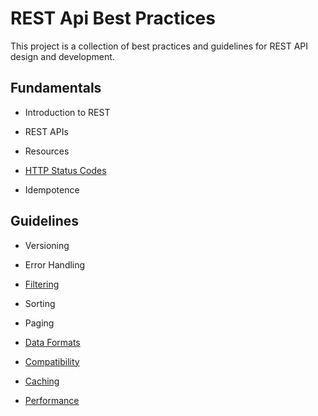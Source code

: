# REST Api Best Practices

This project is a collection of best practices and guidelines for REST API design and development.


## Fundamentals

- Introduction to REST
- REST APIs
- Resources

- [HTTP Status Codes](https://github.com/sfvicente/RESTAPIBestPractices/blob/master/Docs/Fundamentals/HTTPStatusCodes.md)

- Idempotence


## Guidelines

- Versioning
- Error Handling

- [Filtering](https://github.com/sfvicente/RESTAPIBestPractices/blob/master/Docs/Filtering.md)

- Sorting
- Paging

- [Data Formats](https://github.com/sfvicente/RESTAPIBestPractices/blob/master/Docs/DataFormats.md)

- [Compatibility](https://github.com/sfvicente/RESTAPIBestPractices/blob/master/Docs/Compatibility.md)

- [Caching](https://github.com/sfvicente/RESTAPIBestPractices/blob/master/Docs/Caching.md)

- [Performance](https://github.com/sfvicente/RESTAPIBestPractices/blob/master/Docs/Performance.md)


